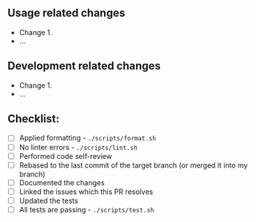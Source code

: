 ## Usage related changes

<!-- How the changes from this PR affect users. -->

- Change 1.
- ...

## Development related changes

<!-- How these changes affect the developers of this project - e.g. changes in testing or CI/CD. -->

- Change 1.
- ...

## Checklist:

- [ ] Applied formatting - `./scripts/format.sh`
- [ ] No linter errors - `./scripts/lint.sh`
- [ ] Performed code self-review
- [ ] Rebased to the last commit of the target branch (or merged it into my branch)
- [ ] Documented the changes
- [ ] Linked the issues which this PR resolves
- [ ] Updated the tests
- [ ] All tests are passing - `./scripts/test.sh`
